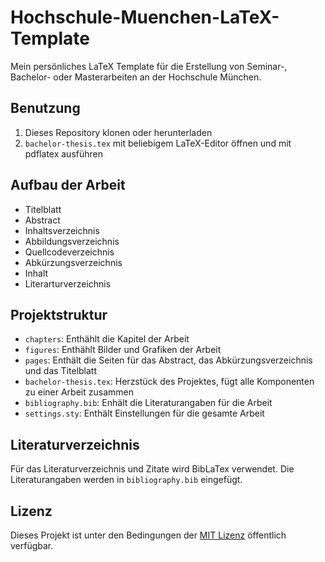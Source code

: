 # Hochschule-Muenchen-LaTeX-Template

Mein persönliches LaTeX Template für die Erstellung von Seminar-, Bachelor- oder Masterarbeiten an der Hochschule München.

## Benutzung

1. Dieses Repository klonen oder herunterladen
2. `bachelor-thesis.tex` mit beliebigem LaTeX-Editor öffnen und mit pdflatex ausführen

## Aufbau der Arbeit

- Titelblatt
- Abstract
- Inhaltsverzeichnis
- Abbildungsverzeichnis
- Quellcodeverzeichnis
- Abkürzungsverzeichnis
- Inhalt
- Literarturverzeichnis

## Projektstruktur

- `chapters`:  Enthählt die Kapitel der Arbeit
- `figures`: Enthählt Bilder und Grafiken der Arbeit
- `pages`: Enthält die Seiten für das Abstract, das Abkürzungsverzeichnis und das Titelblatt
- `bachelor-thesis.tex`: Herzstück des Projektes, fügt alle Komponenten zu einer Arbeit zusammen
- `bibliography.bib`: Enhält die Literaturangaben für die Arbeit
- `settings.sty`: Enthält Einstellungen für die gesamte Arbeit

## Literaturverzeichnis

Für das Literaturverzeichnis und Zitate wird BibLaTex verwendet. Die Literaturangaben werden in `bibliography.bib` eingefügt.

## Lizenz

Dieses Projekt ist unter den Bedingungen der [MIT Lizenz](http://en.wikipedia.org/wiki/MIT_License) öffentlich verfügbar.
